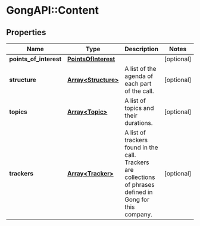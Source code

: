 # GongAPI::Content

## Properties
Name | Type | Description | Notes
------------ | ------------- | ------------- | -------------
**points_of_interest** | [**PointsOfInterest**](PointsOfInterest.md) |  | [optional] 
**structure** | [**Array&lt;Structure&gt;**](Structure.md) | A list of the agenda of each part of the call. | [optional] 
**topics** | [**Array&lt;Topic&gt;**](Topic.md) |  A list of topics and their durations. | [optional] 
**trackers** | [**Array&lt;Tracker&gt;**](Tracker.md) | A list of trackers found in the call. Trackers are collections of phrases defined in Gong for this company. | [optional] 

